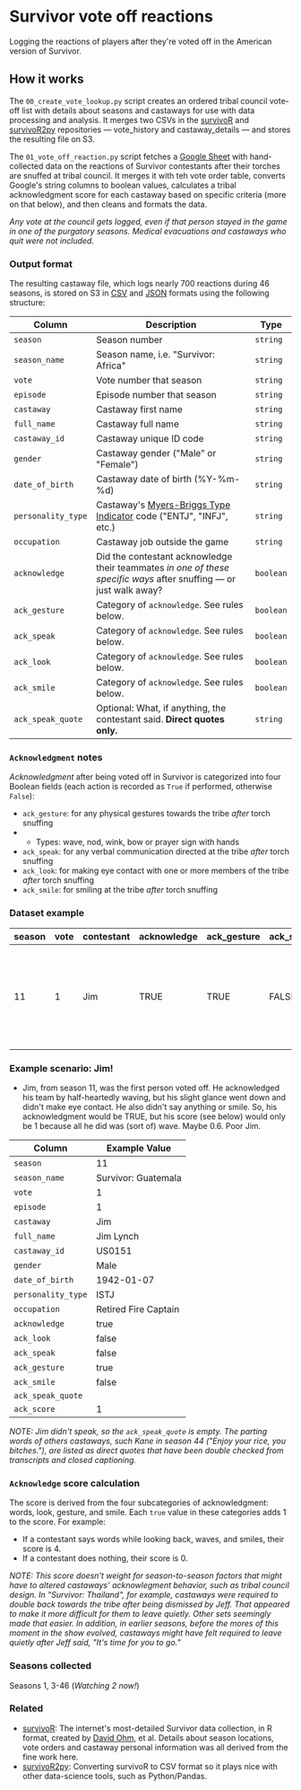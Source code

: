 # Survivor vote off reactions
Logging the reactions of players after they're voted off in the American version of Survivor.

## How it works

The `00_create_vote_lookup.py` script creates an ordered tribal council vote-off list with details about seasons and castaways for use with data processing and analysis. It merges two CSVs in the [survivoR](https://github.com/doehm/survivoR) and [survivoR2py](https://github.com/stiles/survivoR2py/tree/main) repositories — vote_history and castaway_details — and stores the resulting file on S3.

The `01_vote_off_reaction.py` script fetches a [Google Sheet](https://docs.google.com/spreadsheets/d/1nys0mCWArUCtPKYIVBrbjmv7eAWkmOce4cBlyHm8b0c/edit?usp=sharing) with hand-collected data on the reactions of Survivor contestants after their torches are snuffed at tribal council. It merges it with teh vote order table, converts Google's string columns to boolean values, calculates a tribal acknowledgment score for each castaway based on specific criteria (more on that below), and then cleans and formats the data. 

*Any vote at the council gets logged, even if that person stayed in the game in one of the purgatory seasons. Medical evacuations and castaways who quit were not included.*

### Output format

The resulting castaway file, which logs nearly 700 reactions during 46 seasons, is stored on S3 in [CSV](https://stilesdata.com/survivor/survivor_vote_off_reactions.csv) and [JSON](https://stilesdata.com/survivor/survivor_vote_off_reactions.json) formats using the following structure: 

| Column          | Description                                                                                                    | Type     |
|-----------------|----------------------------------------------------------------------------------------------------------------|----------|
| `season`        | Season number                                                                                                  | `string` |
| `season_name`   | Season name, i.e. "Survivor: Africa"                                                                           | `string` |
| `vote`          | Vote number that season                                                                                        | `string` |
| `episode`       | Episode number that season                                                                                     | `string` |
| `castaway`      | Castaway first name                                                                                            | `string` |
| `full_name`     | Castaway full name                                                                                             | `string` |
| `castaway_id`   | Castaway unique ID code                                                                                        | `string` |
| `gender`        | Castaway gender ("Male" or "Female")                                                                           | `string` |
| `date_of_birth` | Castaway date of birth (%Y-%m-%d)                                                                              | `string` |
| `personality_type` | Castaway's [Myers-Briggs Type Indicator](https://www.mbtionline.com/en-US/How-it-works/Framework) code ("ENTJ", "INFJ", etc.) | `string` |
| `occupation`    | Castaway job outside the game                                                                                  | `string` |
| `acknowledge`   | Did the contestant acknowledge their teammates *in one of these specific ways* after snuffing — or just walk away? | `boolean`|
| `ack_gesture`   | Category of `acknowledge`. See rules below.                                                                    | `boolean`|
| `ack_speak`     | Category of `acknowledge`. See rules below.                                                                    | `boolean`|
| `ack_look`      | Category of `acknowledge`. See rules below.                                                                    | `boolean`|
| `ack_smile`     | Category of `acknowledge`. See rules below.                                                                    | `boolean`|
| `ack_speak_quote` | Optional: What, if anything, the contestant said. **Direct quotes only.**                                   | `string` |

### `Acknowledgment` notes

*Acknowledgment* after being voted off in Survivor is categorized into four Boolean fields (each action is recorded as `True` if performed, otherwise `False`): 

* `ack_gesture`: for any physical gestures towards the tribe *after* torch snuffing
* * Types: wave, nod, wink, bow or prayer sign with hands
* `ack_speak`: for any verbal communication directed at the tribe *after* torch snuffing
* `ack_look`: for making eye contact with one or more members of the tribe *after* torch snuffing
* `ack_smile`: for smiling at the tribe *after* torch snuffing

### Dataset example

| season | vote | contestant | acknowledge | ack_gesture | ack_speak | ack_look | ack_smile | ack_speak_quote | notes               | source        | log        |
|--------|------|------------|-------------|-------------|-----------|----------|-----------|-----------------|---------------------|------------|------------|
| 11     | 1    | Jim        | TRUE        | TRUE        | FALSE     | FALSE    | FALSE     |                 | Waved and turned head but didn't make eye contact | https://youtu.be/-D6JL6myJ_0?si=784e_2VAhRDk8OwC |2024-06-06|

### Example scenario: Jim!

- Jim, from season 11, was the first person voted off. He acknowledged his team by half-heartedly waving, but his slight glance went down and didn't make eye contact. He also didn't say anything or smile. So, his acknowledgment would be TRUE, but his score (see below) would only be 1 because all he did was (sort of) wave. Maybe 0.6. Poor Jim.

| Column           | Example Value            |
|------------------|--------------------------|
| `season`         | 11                       |
| `season_name`    | Survivor: Guatemala      |
| `vote`           | 1                        |
| `episode`        | 1                        |
| `castaway`       | Jim                      |
| `full_name`      | Jim Lynch                |
| `castaway_id`    | US0151                   |
| `gender`         | Male                     |
| `date_of_birth`  | 1942-01-07               |
| `personality_type` | ISTJ                     |
| `occupation`     | Retired Fire Captain     |
| `acknowledge`    | true                     |
| `ack_look`       | false                    |
| `ack_speak`      | false                    |
| `ack_gesture`    | true                     |
| `ack_smile`      | false                    |
| `ack_speak_quote`|                          |
| `ack_score`      | 1                        |

*NOTE: Jim didn't speak, so the `ack_speak_quote` is empty. The parting words of others castaways, such Kane in season 44 ("Enjoy your rice, you bitches."), are listed as direct quotes that have been double checked from transcripts and closed captioning.*

### `Acknowledge` score calculation

The score is derived from the four subcategories of acknowledgment: words, look, gesture, and smile. Each `true` value in these categories adds 1 to the score. For example:

* If a contestant says words while looking back, waves, and smiles, their score is 4.
* If a contestant does nothing, their score is 0.

*NOTE: This score doesn't weight for season-to-season factors that might have to altered castaways' acknowlegment behavior, such as tribal council design. In "Survivor: Thailand", for example, castaways were required to double back towards the tribe after being dismissed by Jeff. That appeared to make it more difficult for them to leave quietly. Other sets seemingly made that easier. In addition, in earlier seasons, before the mores of this moment in the show evolved, castaways might have felt required to leave quietly after Jeff said, "It's time for you to go."*

### Seasons collected

Seasons 1, 3-46 
(*Watching 2 now!*)


### Related

* [survivoR](https://github.com/doehm/survivoR): The internet's most-detailed Survivor data collection, in R format, created by [David Ohm](https://github.com/doehm), et al. Details about season locations, vote orders and castaway personal information was all derived from the fine work here. 
* [survivoR2py](https://github.com/stiles/survivoR2py): Converting survivoR to CSV format so it plays nice with other data-science tools, such as Python/Pandas.